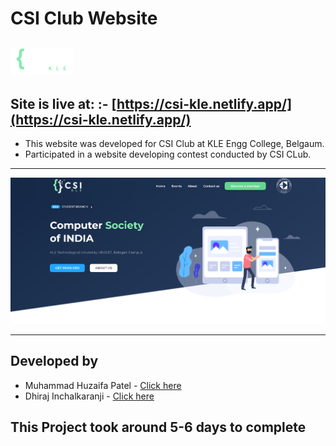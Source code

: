 # CSI Club Website

<!-- ![js](https://img.shields.io/badge/JS-Bootcamp-yellow) ![](https://img.shields.io/badge/HTML-Project_11-green) -->

## ![CSI logo](./assets/images/logo-preview.png)

## Site is live at: :- [https://csi-kle.netlify.app/](https://csi-kle.netlify.app/)

- This website was developed for CSI Club at KLE Engg College, Belgaum.
- Participated in a website developing contest conducted by CSI CLub.
---

![preview](./assets/images/preview.png)

---
## Developed by

- Muhammad Huzaifa Patel -  [Click here](https://mdhuzaifa.tech/)
- Dhiraj Inchalkaranji -  [Click here](https://dhiraj-dev.tech/)

## This Project took around 5-6 days to complete

 
